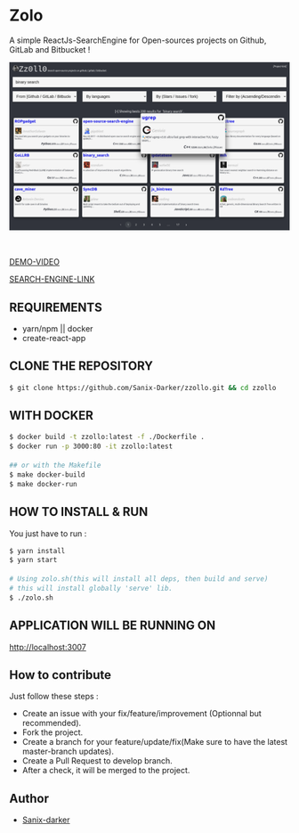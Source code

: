 # Zolo

A simple ReactJs-SearchEngine for Open-sources projects on Github, GitLab and Bitbucket !

<a href="https://zzollo.co"><img src="./public/screenshot.png" /></a>

<br>

[DEMO-VIDEO](https://www.loom.com/share/6ffd428b077f4ffeb7c35f2f1d56d74b)

[SEARCH-ENGINE-LINK](https://zollo.sanixdk.xyz/)

## REQUIREMENTS

- yarn/npm || docker
- create-react-app

## CLONE THE REPOSITORY

```bash
$ git clone https://github.com/Sanix-Darker/zzollo.git && cd zzollo
```

## WITH DOCKER

```bash
$ docker build -t zzollo:latest -f ./Dockerfile .
$ docker run -p 3000:80 -it zzollo:latest

## or with the Makefile
$ make docker-build
$ make docker-run
```

## HOW TO INSTALL & RUN

You just have to run :

```bash
$ yarn install
$ yarn start

# Using zolo.sh(this will install all deps, then build and serve)
# this will install globally 'serve' lib.
$ ./zolo.sh
```

## APPLICATION WILL BE RUNNING ON

[http://localhost:3007](http://localhost:3007)

## How to contribute

Just follow these steps :

- Create an issue with your fix/feature/improvement (Optionnal but recommended).
- Fork the project.
- Create a branch for your feature/update/fix(Make sure to have the latest master-branch updates).
- Create a Pull Request to develop branch.
- After a check, it will be merged to the project.

## Author

- [Sanix-darker](https://github.com/Sanix-Darker)
